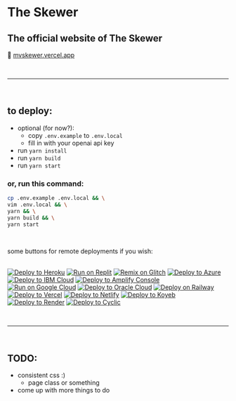 # The Skewer
## The official website of The Skewer
🔗 [mvskewer.vercel.app](https://mvskewer.vercel.app)

<br>
<hr>
<br>

## to deploy:
- optional (for now?): 
  - copy `.env.example` to `.env.local`
  - fill in with your openai api key
- run `yarn install`
- run `yarn build`
- run `yarn start`

### or, run this command:
```bash
cp .env.example .env.local && \
vim .env.local && \
yarn && \
yarn build && \
yarn start
```

<br>

some buttons for remote deployments if you wish:
<br>
<br>

[![Deploy to Heroku](https://binbashbanana.github.io/deploy-buttons/buttons/remade/heroku.svg)](https://heroku.com/deploy/?template=https://github.com/moundsviewskewer/mvskewer.vercel.app)
[![Run on Replit](https://binbashbanana.github.io/deploy-buttons/buttons/remade/replit.svg)](https://replit.com/github/moundsviewskewer/mvskewer.vercel.app)
[![Remix on Glitch](https://binbashbanana.github.io/deploy-buttons/buttons/remade/glitch.svg)](https://glitch.com/edit/#!/import/github/moundsviewskewer/mvskewer.vercel.app)
[![Deploy to Azure](https://binbashbanana.github.io/deploy-buttons/buttons/remade/azure.svg)](https://portal.azure.com/#create/Microsoft.Template/uri/https%3A%2F%2Fraw.githubusercontent.com%2FAzure%2Fazure-quickstart-templates%2Fmaster%2Fquickstarts%2Fmicrosoft.web%2Fwebapp-linux-node%2Fazuredeploy.json)
[![Deploy to IBM Cloud](https://binbashbanana.github.io/deploy-buttons/buttons/remade/ibmcloud.svg)](https://cloud.ibm.com/devops/setup/deploy?repository=https://github.com/moundsviewskewer/mvskewer.vercel.app)
[![Deploy to Amplify Console](https://binbashbanana.github.io/deploy-buttons/buttons/remade/amplifyconsole.svg)](https://console.aws.amazon.com/amplify/home#/deploy?repo=https://github.com/moundsviewskewer/mvskewer.vercel.app)
[![Run on Google Cloud](https://binbashbanana.github.io/deploy-buttons/buttons/remade/googlecloud.svg)](https://deploy.cloud.run/?git_repo=https://github.com/moundsviewskewer/mvskewer.vercel.app)
[![Deploy to Oracle Cloud](https://binbashbanana.github.io/deploy-buttons/buttons/remade/oraclecloud.svg)](https://cloud.oracle.com/resourcemanager/stacks/create?zipUrl=https://github.com/moundsviewskewer/mvskewer.vercel.app/archive/refs/heads/main.zip)
[![Deploy on Railway](https://binbashbanana.github.io/deploy-buttons/buttons/remade/railway.svg)](https://railway.app/new/template?template=https://github.com/moundsviewskewer/mvskewer.vercel.app)
[![Deploy to Vercel](https://binbashbanana.github.io/deploy-buttons/buttons/remade/vercel.svg)](https://vercel.com/new/clone?repository-url=https://github.com/moundsviewskewer/mvskewer.vercel.app)
[![Deploy to Netlify](https://binbashbanana.github.io/deploy-buttons/buttons/remade/netlify.svg)](https://app.netlify.com/start/deploy?repository=https://github.com/moundsviewskewer/mvskewer.vercel.app)
[![Deploy to Koyeb](https://binbashbanana.github.io/deploy-buttons/buttons/remade/koyeb.svg)](https://app.koyeb.com/deploy?type=git&repository=github.com/moundsviewskewer/mvskewer.vercel.app&branch=main&name=deploy-buttons)
[![Deploy to Render](https://binbashbanana.github.io/deploy-buttons/buttons/remade/render.svg)](https://render.com/deploy?repo=https://github.com/moundsviewskewer/mvskewer.vercel.app)
[![Deploy to Cyclic](https://binbashbanana.github.io/deploy-buttons/buttons/remade/cyclic.svg)](https://app.cyclic.sh/api/app/deploy/moundsviewskewer/mvskewer.vercel.app)

<br>
<hr>
<br>

## TODO:
- consistent css :)
  - page class or something
- come up with more things to do